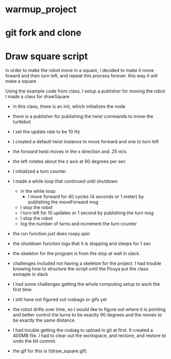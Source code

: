 # warmup_project
# git fork and clone

# Draw square script
in order to make the robot move in a square, I decided to make it move foward
and then turn left, and repeat this process forever. this way it will make a
square

Using the example code from class, I setup a publisher for moving the robot
I made a class for drawSquare
  - in this class, there is an init, which initializes the node
  - there is a publisher for publishing the twist commands to move the turtlebot
  - I set the update rate to be 10 Hz
  - I created a default twist instance to move forward and one to turn left
  - the forward twist moves in the x direction and .25 m/s
  - the left rotates about the z axis at 90 degrees per sec
  - I initialized a turn counter
  - I made a while loop that continued until shutdown
      - in the while loop:
      	- I move forward for 40 cycles (4 seconds or 1 meter) by publishing the
	  moveForward msg
	- I stop the robot 
	- I turn left for 10 updates or 1 second by publishing the turn msg
	- I stop the robot
	- log the number of turns and increment the turn counter
  - the run function just does rospy.spin
  - the shutdown function logs that it is stopping and sleeps for 1 sec
  - the skeleton for the program is from the stop at wall in slack.

  - challenges included not having a skeleton for the project. I had trouble
  knowing how to structure the script until the Pouya put the class exmaple in slack
  
  - I had some challenges getting the whole computing setup to work the first time
  - I still have not figured out rosbags or gifs yet

  - the robot drifts over time, so I would like to figure out where it is pointing
  and better control the turns to be exactly 90 degrees and the moves to be exactly
  the same distance.

  - I had trouble getting the rosbag to upload in git at first. It created a 400MB
    file. I had to clear out the workspace, and reclone, and restore to undo the
    bit commit.

  - the gif for this is !(draw_square.gif)

